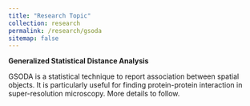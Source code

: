 ```yaml
---
title: "Research Topic"
collection: research
permalink: /research/gsoda
sitemap: false
---
```


**Generalized Statistical Distance Analysis**

GSODA is a statistical technique to report association between spatial objects. It is particularly useful for finding protein-protein interaction in super-resolution microscopy.
More details to follow.
